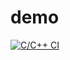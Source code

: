 # demo
[![C/C++ CI](https://github.com/udaykiran640/demo/actions/workflows/c-cpp.yml/badge.svg)](https://github.com/udaykiran640/demo/actions/workflows/c-cpp.yml)
